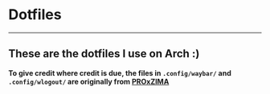 # Dotfiles

---

## These are the dotfiles I use on Arch :)
**To give credit where credit is due, the files in `.config/waybar/` and `.config/wlogout/` are originally from [PROxZIMA](https://github.com/PROxZIMA/.dotfiles)**
